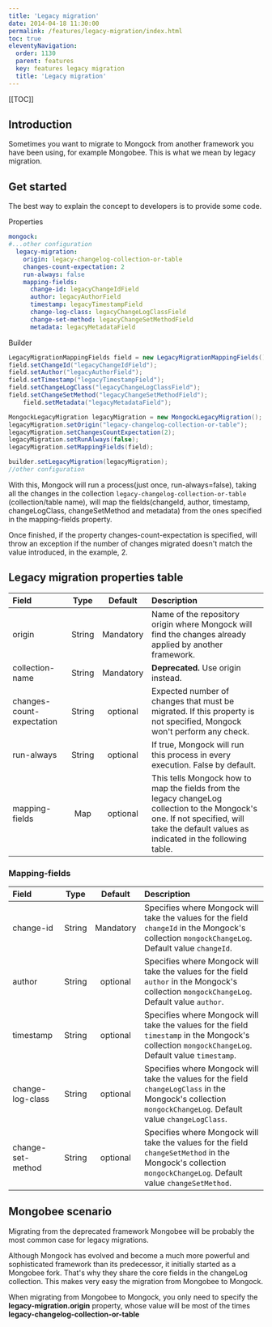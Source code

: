 ```yaml
---
title: 'Legacy migration' 
date: 2014-04-18 11:30:00 
permalink: /features/legacy-migration/index.html
toc: true
eleventyNavigation:
  order: 1130 
  parent: features
  key: features legacy migration
  title: 'Legacy migration'
---
```


<!--1. [Introduction](#introduction)
2. [Get started](#get-started)
3. [Legacy migration properties table](#legacy-migration-properties-table)
4. [Mongobee scenario](#mongobee-scenario)-->

[[TOC]]

## Introduction
Sometimes you want to migrate to Mongock from another framework you have been using, for example Mongobee. This is what we mean by legacy migration.

## Get started

The best way to explain the concept to developers is to provide some code.

Properties
```yaml
mongock:
#...other configuration
  legacy-migration:
    origin: legacy-changelog-collection-or-table
    changes-count-expectation: 2
    run-always: false
    mapping-fields:
      change-id: legacyChangeIdField
      author: legacyAuthorField
      timestamp: legacyTimestampField
      change-log-class: legacyChangeLogClassField
      change-set-method: legacyChangeSetMethodField
      metadata: legacyMetadataField
```

Builder
```java
LegacyMigrationMappingFields field = new LegacyMigrationMappingFields();
field.setChangeId("legacyChangeIdField");
field.setAuthor("legacyAuthorField");
field.setTimestamp("legacyTimestampField");
field.setChangeLogClass("legacyChangeLogClassField");
field.setChangeSetMethod("legacyChangeSetMethodField");
    field.setMetadata("legacyMetadataField");

MongockLegacyMigration legacyMigration = new MongockLegacyMigration();
legacyMigration.setOrigin("legacy-changelog-collection-or-table");
legacyMigration.setChangesCountExpectation(2);
legacyMigration.setRunAlways(false);
legacyMigration.setMappingFields(field);

builder.setLegacyMigration(legacyMigration); 
//other configuration
```

With this, Mongock will run a process(just once, run-always=false), taking all the changes in the collection `legacy-changelog-collection-or-table` (collection/table name), will map the fields(changeId, author, timestamp, changeLogClass, changeSetMethod and metadata) from the ones specified in the mapping-fields property.

Once finished, if the property changes-count-expectation is specified, will throw an exception if the number of changes migrated doesn't match the value introduced, in the example, 2.

## Legacy migration properties table

| **Field** | **Type** | **Default** | **Description** |
| :--- | :---: | :---: | :--- |
| origin | String | Mandatory  | Name of the repository origin where Mongock will find the changes already applied by another framework. |
| collection-name | String | Mandatory  | **Deprecated.** Use origin instead. |
| changes-count-expectation | String | optional | Expected number of changes that must be migrated. If this property is not specified, Mongock won't perform any check. |
| run-always | String | optional | If true, Mongock will run this process in every execution. False by default. |
| mapping-fields | Map | optional | This tells Mongock how to map the fields from the legacy changeLog collection to the Mongock's one. If not specified, will take the default values as indicated in the following table. |

### Mapping-fields

| **Field** | **Type** | **Default** | **Description** |
| :--- | :---: | :---: | :--- |
| change-id | String | Mandatory  | Specifies where Mongock will take the values for the field `changeId` in the Mongock's collection `mongockChangeLog`. Default value `changeId`. |
| author | String | optional | Specifies where Mongock will take the values for the field `author` in the Mongock's collection `mongockChangeLog`. Default value `author`. |
| timestamp | String | optional | Specifies where Mongock will take the values for the field `timestamp` in the Mongock's collection `mongockChangeLog`. Default value `timestamp`. |
| change-log-class | String | optional | Specifies where Mongock will take the values for the field `changeLogClass` in the Mongock's collection `mongockChangeLog`. Default value `changeLogClass`. |
| change-set-method | String | optional | Specifies where Mongock will take the values for the field `changeSetMethod` in the Mongock's collection `mongockChangeLog`. Default value `changeSetMethod`. |

## Mongobee scenario

Migrating from the deprecated framework Mongobee will be probably the most common case for legacy migrations. 

Although Mongock has evolved and become a much more powerful and sophisticated framework than its predecessor, it initially started as a Mongobee fork. That's why they share the core fields in the changeLog collection. This makes very easy the migration from Mongobee to Mongock.

<p class="successAlt">When migrating from Mongobee to Mongock, you only need to specify the <b>legacy-migration.origin</b> property, whose value will be most of the times <b>legacy-changelog-collection-or-table</b></p>
